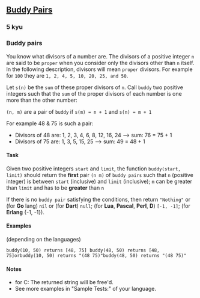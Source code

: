 <h2><a href=https://www.codewars.com/kata/59ccf051dcc4050f7800008f/train/javascript target="_blank">Buddy Pairs</a></h2><h3>5 kyu</h3><h3 id="buddy-pairs">Buddy pairs</h3><p>You know what divisors of a number are. The divisors of a positive integer <code>n</code> are said to be <code>proper</code> when you consider only the divisors other than <code>n</code> itself. In the following description, divisors will mean <code>proper</code> divisors.  For example for  <code>100</code> they are <code>1, 2, 4, 5, 10, 20, 25, and 50</code>.</p><p>Let <code>s(n)</code> be the <code>sum</code> of these proper divisors of <code>n</code>.  Call <code>buddy</code> two positive integers such that the <code>sum</code> of the proper divisors of each number is one more than the other number:</p><p><code>(n, m)</code> are a pair of <code>buddy</code> if <code>s(m) = n + 1</code> and <code>s(n) = m + 1</code></p><p>For example 48 &amp; 75 is such a pair:</p><ul><li>Divisors of 48 are: 1, 2, 3, 4, 6, 8, 12, 16, 24 --&gt; sum: 76 = 75 + 1</li><li>Divisors of 75 are: 1, 3, 5, 15, 25 --&gt; sum: 49 = 48 + 1</li></ul><h4 id="task">Task</h4><p>Given two positive integers <code>start</code> and <code>limit</code>, the function <code>buddy(start, limit)</code> should return the <strong>first</strong> pair <code>(n m)</code> of <code>buddy pairs</code>  such that <code>n</code> (positive integer) is between <code>start</code> (inclusive) and <code>limit</code> (inclusive);  <code>m</code> can be greater than <code>limit</code> and has to be <strong>greater</strong> than <code>n</code></p><p>If there is no <code>buddy pair</code> satisfying the conditions, then return <code>"Nothing"</code> or (for <strong>Go</strong> lang) <code>nil</code> or (for <strong>Dart</strong>) <code>null</code>; (for <strong>Lua</strong>, <strong>Pascal</strong>, <strong>Perl</strong>, <strong>D</strong>) <code>[-1, -1]</code>; (for <strong>Erlang</strong> {-1, -1}).</p><h4 id="examples">Examples</h4><p>(depending on the languages)</p><pre><code>buddy(10, 50) returns [48, 75] buddy(48, 50) returns [48, 75]orbuddy(10, 50) returns "(48 75)"buddy(48, 50) returns "(48 75)"</code></pre><h4 id="notes">Notes</h4><ul><li>for C: The returned string will be free'd.</li><li>See more examples in "Sample Tests:" of your language.</li></ul>